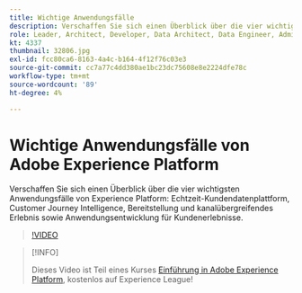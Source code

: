 ```yaml
---
title: Wichtige Anwendungsfälle
description: Verschaffen Sie sich einen Überblick über die vier wichtigsten Anwendungsfälle von Experience Platform&mdash, Echtzeit-Kundendatenplattform, Customer Journey Intelligence, Bereitstellung und kanalübergreifendes Erlebnis sowie Anwendungsentwicklung für Kundenerlebnisse.
role: Leader, Architect, Developer, Data Architect, Data Engineer, Admin, User
kt: 4337
thumbnail: 32806.jpg
exl-id: fcc80ca6-8163-4a4c-b164-4f12f76c03e3
source-git-commit: cc7a77c4dd380ae1bc23dc75608e8e2224dfe78c
workflow-type: tm+mt
source-wordcount: '89'
ht-degree: 4%

---
```


# Wichtige Anwendungsfälle von Adobe Experience Platform

Verschaffen Sie sich einen Überblick über die vier wichtigsten Anwendungsfälle von Experience Platform: Echtzeit-Kundendatenplattform, Customer Journey Intelligence, Bereitstellung und kanalübergreifendes Erlebnis sowie Anwendungsentwicklung für Kundenerlebnisse.

>[!VIDEO](https://video.tv.adobe.com/v/32806?quality=12&learn=on)

>[!INFO]
>
> Dieses Video ist Teil eines Kurses [Einführung in Adobe Experience Platform](https://experienceleague.adobe.com/?recommended=ExperiencePlatform-U-1-2020.1), kostenlos auf Experience League!

